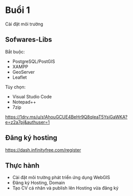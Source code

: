 # Buổi 1
Cài đặt môi trường

## Sofwares-Libs

Bắt buộc:

-   PostgreSQL/PostGIS
-   XAMPP
-   GeoServer
-   Leaflet

Tùy chọn:

-   Visual Studio Code
-   Notepad++
-   7zip

https://1drv.ms/u/s!AhouGCUE4BeHr9Q8qleaT5YsjGaWKA?e=z2a7pj&authuser=1

## Đăng ký hosting

https://dash.infinityfree.com/register

## Thực hành

- Cài đặt môi trường phát triển ứng dụng WebGIS
- Đăng ký Hosting, Domain
- Tạo CV cá nhân và publish lên Hosting vừa đăng ký